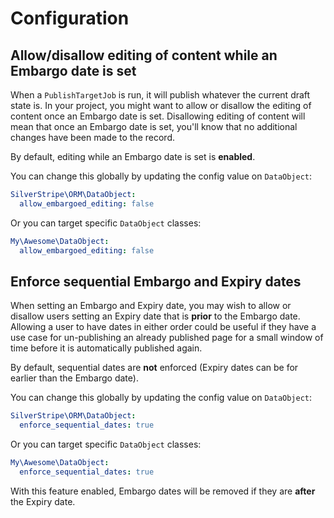# Configuration

## Allow/disallow editing of content while an Embargo date is set

When a `PublishTargetJob` is run, it will publish whatever the current draft state is. In your project, you might want to allow or disallow the editing of content once an Embargo date is set. Disallowing editing of content will mean that once an Embargo date is set, you'll know that no additional changes have been made to the record.

By default, editing while an Embargo date is set is **enabled**.

You can change this globally by updating the config value on `DataObject`:
```yml
SilverStripe\ORM\DataObject:
  allow_embargoed_editing: false
```

Or you can target specific `DataObject` classes:
```yml
My\Awesome\DataObject:
  allow_embargoed_editing: false
```

## Enforce sequential Embargo and Expiry dates

When setting an Embargo and Expiry date, you may wish to allow or disallow users setting an Expiry date that is **prior** to the Embargo date. Allowing a user to have dates in either order could be useful if they have a use case for un-publishing an already published page for a small window of time before it is automatically published again.

By default, sequential dates are **not** enforced (Expiry dates can be for earlier than the Embargo date).

You can change this globally by updating the config value on `DataObject`:
```yml
SilverStripe\ORM\DataObject:
  enforce_sequential_dates: true
```

Or you can target specific `DataObject` classes:
```yml
My\Awesome\DataObject:
  enforce_sequential_dates: true
```

With this feature enabled, Embargo dates will be removed if they are **after** the Expiry date.
